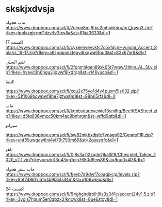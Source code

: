 # skskjxdvsja

ماب هجوله
https://www.dropbox.com/scl/fi/7qeqo8mj6fpc2mhiw55ru/m7_town3.zip?rlkey=ipolszgjermf1dzvifv3txv8a&st=61sa3633&dl=1



اكسنت 17
https://www.dropbox.com/scl/fi/cyxeehvevvkfc7o5xfdcj/Hyundai_Accent_Solaris_16-17.zip?rlkey=atlspqppnztegydtxqwa6fqu3&st=83x67nr6&dl=1



عثيم السلي
https://www.dropbox.com/scl/fi/2fgpmhlgen89xk65r7wgw/3thim_AL_SLy.zip?rlkey=hvevd3h6hgu3jjqvwf8ixdrqp&st=rl46yuco&dl=1


التيما

https://www.dropbox.com/scl/fi/xqu2x75yo1d4v4puxm5ls/l32.zip?rlkey=51flh69bowpwf8he7jztws0s1&st=98b65rfz&dl=0


ماب
https://www.dropbox.com/scl/fi/kgnbsdurewewie13ymlhq/BeefKSAStreet.zip?rlkey=d5tq036vmcc50km4ao9bnhrgm&st=wffd9qtb&dl=1



سيراتو

https://www.dropbox.com/scl/fi/sw82mkbxdjsfc7vnagp92/CeratoFIR.zip?rlkey=uhf55uwgcw8ni4yl79t790m69&st=2guayqfc&dl=1



تاهو
https://www.dropbox.com/scl/fi/0j8s3a7i2zqdn2jkal5f6/Chevrolet_Tahoe_2020_v2.1.zip?rlkey=mzjo13n43og1plp7650d9ew89&st=9ou0x4l3&dl=1



ماب سفر هجوله
https://www.dropbox.com/scl/fi/fjeyb7d9dwf7coagixcjp/levels.zip?rlkey=8ht74961xia1n4b9j3i4sif4m&st=q109wpqc&dl=1



اكسنت 24
https://www.dropbox.com/scl/fi/54ghghdjrblh9ls3z341c/accent24v1.5.zip?rlkey=3ygis7hpum5er0qbzx31kncwx&st=8ue6stoy&dl=1
